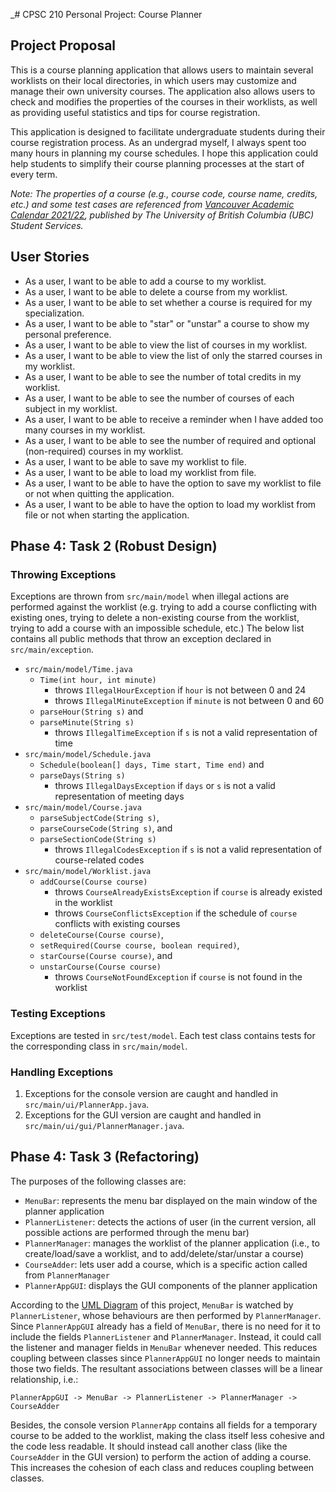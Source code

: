 _# CPSC 210 Personal Project:  Course Planner

## Project Proposal

This is a course planning application that allows users to maintain several worklists on their local directories, in
which users may customize and manage their own university courses. The application also allows users to check and
modifies the properties of the courses in their worklists, as well as providing useful statistics and tips for course
registration.

This application is designed to facilitate undergraduate students during their course registration process. As an
undergrad myself, I always spent too many hours in planning my course schedules. I hope this application could help
students to simplify their course planning processes at the start of every term.

*Note: The properties of a course (e.g., course code, course name, credits, etc.) and some test cases are referenced
from
[Vancouver Academic Calendar 2021/22](http://www.calendar.ubc.ca/vancouver/), published by The University of British
Columbia (UBC) Student Services.*

## User Stories

- As a user, I want to be able to add a course to my worklist.
- As a user, I want to be able to delete a course from my worklist.
- As a user, I want to be able to set whether a course is required for my specialization.
- As a user, I want to be able to "star" or "unstar" a course to show my personal preference.
- As a user, I want to be able to view the list of courses in my worklist.
- As a user, I want to be able to view the list of only the starred courses in my worklist.
- As a user, I want to be able to see the number of total credits in my worklist.
- As a user, I want to be able to see the number of courses of each subject in my worklist.
- As a user, I want to be able to receive a reminder when I have added too many courses in my worklist.
- As a user, I want to be able to see the number of required and optional (non-required) courses in my worklist.
- As a user, I want to be able to save my worklist to file.
- As a user, I want to be able to load my worklist from file.
- As a user, I want to be able to have the option to save my worklist to file or not when quitting the application.
- As a user, I want to be able to have the option to load my worklist from file or not when starting the application.

## Phase 4: Task 2 (Robust Design)

### Throwing Exceptions

Exceptions are thrown from `src/main/model` when illegal actions are performed against the worklist (e.g. trying to add
a course conflicting with existing ones, trying to delete a non-existing course from the worklist, trying to add a
course with an impossible schedule, etc.) The below list contains all public methods that throw an exception declared
in `src/main/exception`.

- `src/main/model/Time.java`
    - `Time(int hour, int minute)`
        - throws `IllegalHourException` if `hour` is not between 0 and 24
        - throws `IllegalMinuteException` if `minute` is not between 0 and 60
    - `parseHour(String s)` and
    - `parseMinute(String s)`
        - throws `IllegalTimeException` if `s` is not a valid representation of time
- `src/main/model/Schedule.java`
    - `Schedule(boolean[] days, Time start, Time end)` and
    - `parseDays(String s)`
        - throws `IllegalDaysException` if `days` or `s` is not a valid representation of meeting days
- `src/main/model/Course.java`
    - `parseSubjectCode(String s)`,
    - `parseCourseCode(String s)`, and
    - `parseSectionCode(String s)`
        - throws `IllegalCodesException` if `s` is not a valid representation of course-related codes
- `src/main/model/Worklist.java`
    - `addCourse(Course course)`
        - throws `CourseAlreadyExistsException` if `course` is already existed in the worklist
        - throws `CourseConflictsException` if the schedule of `course` conflicts with existing courses
    - `deleteCourse(Course course)`,
    - `setRequired(Course course, boolean required)`,
    - `starCourse(Course course)`, and
    - `unstarCourse(Course course)`
        - throws `CourseNotFoundException` if `course` is not found in the worklist

### Testing Exceptions

Exceptions are tested in `src/test/model`. Each test class contains tests for the corresponding class
in `src/main/model`.

### Handling Exceptions

1. Exceptions for the console version are caught and handled in `src/main/ui/PlannerApp.java`.
2. Exceptions for the GUI version are caught and handled in `src/main/ui/gui/PlannerManager.java`.

## Phase 4: Task 3 (Refactoring)

The purposes of the following classes are:

- `MenuBar`: represents the menu bar displayed on the main window of the planner application
- `PlannerListener`: detects the actions of user (in the current version, all possible actions are performed through the
  menu bar)
- `PlannerManager`: manages the worklist of the planner application (i.e., to create/load/save a worklist, and to
  add/delete/star/unstar a course)
- `CourseAdder`: lets user add a course, which is a specific action called from `PlannerManager`
- `PlannerAppGUI`: displays the GUI components of the planner application

According to the [UML Diagram](./UML_Design_Diagram.pdf) of this project, `MenuBar` is watched by `PlannerListener`,
whose behaviours are then performed by `PlannerManager`. Since `PlannerAppGUI` already has a field of `MenuBar`, there
is no need for it to include the fields `PlannerListener` and `PlannerManager`. Instead, it could call the listener and
manager fields in `MenuBar` whenever needed. This reduces coupling between classes since `PlannerAppGUI` no longer needs
to maintain those two fields. The resultant associations between classes will be a linear relationship, i.e.:

```
PlannerAppGUI -> MenuBar -> PlannerListener -> PlannerManager -> CourseAdder
```

Besides, the console version `PlannerApp` contains all fields for a temporary course to be added to the worklist, making
the class itself less cohesive and the code less readable. It should instead call another class (like the `CourseAdder`
in the GUI version) to perform the action of adding a course. This increases the cohesion of each class and reduces
coupling between classes.